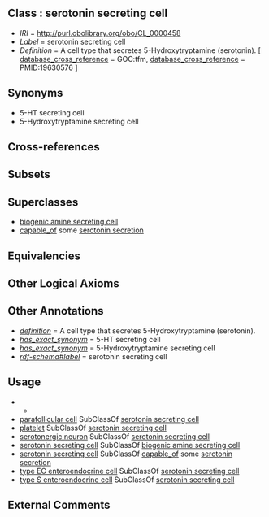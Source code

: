 
## Class : serotonin secreting cell

 * *IRI* = http://purl.obolibrary.org/obo/CL_0000458
 * *Label* = serotonin secreting cell
 * *Definition* = A cell type that secretes 5-Hydroxytryptamine (serotonin). [ [database_cross_reference](../../ef/oboInOwl#hasDbXref.md) = GOC:tfm, [database_cross_reference](../../ef/oboInOwl#hasDbXref.md) = PMID:19630576 ]

## Synonyms

 * 5-HT secreting cell
 * 5-Hydroxytryptamine secreting cell

## Cross-references


## Subsets


## Superclasses

 * [biogenic amine secreting cell](../../CL/57/CL_0000457.md)
 * [capable_of](../../RO/15/RO_0002215.md) some [serotonin secretion](../../GO/20/GO_0001820.md)

## Equivalencies


## Other Logical Axioms


## Other Annotations

 * *[definition](../../IAO/15/IAO_0000115.md)* = A cell type that secretes 5-Hydroxytryptamine (serotonin).
 * *[has_exact_synonym](../../ym/oboInOwl#hasExactSynonym.md)* = 5-HT secreting cell
 * *[has_exact_synonym](../../ym/oboInOwl#hasExactSynonym.md)* = 5-Hydroxytryptamine secreting cell
 * *[rdf-schema#label](../../el/rdf-schema#label.md)* = serotonin secreting cell

## Usage

 * -
 * [parafollicular cell](../../CL/70/CL_0000570.md) SubClassOf [serotonin secreting cell](../../CL/58/CL_0000458.md)
 * [platelet](../../CL/33/CL_0000233.md) SubClassOf [serotonin secreting cell](../../CL/58/CL_0000458.md)
 * [serotonergic neuron](../../CL/50/CL_0000850.md) SubClassOf [serotonin secreting cell](../../CL/58/CL_0000458.md)
 * [serotonin secreting cell](../../CL/58/CL_0000458.md) SubClassOf [biogenic amine secreting cell](../../CL/57/CL_0000457.md)
 * [serotonin secreting cell](../../CL/58/CL_0000458.md) SubClassOf [capable_of](../../RO/15/RO_0002215.md) some [serotonin secretion](../../GO/20/GO_0001820.md)
 * [type EC enteroendocrine cell](../../CL/77/CL_0000577.md) SubClassOf [serotonin secreting cell](../../CL/58/CL_0000458.md)
 * [type S enteroendocrine cell](../../CL/81/CL_0002281.md) SubClassOf [serotonin secreting cell](../../CL/58/CL_0000458.md)

## External Comments

